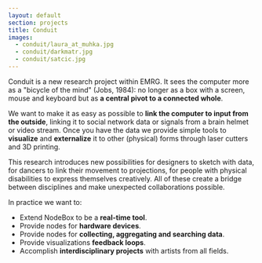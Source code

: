 ```yaml
---
layout: default
section: projects
title: Conduit
images:
  - conduit/laura_at_muhka.jpg
  - conduit/darkmatr.jpg
  - conduit/satcic.jpg
---
```

Conduit is a new research project within EMRG. It sees the computer more as a "bicycle of the mind" (Jobs, 1984): no longer as a box with a screen, mouse and keyboard but as **a central pivot to a connected whole**.

We want to make it as easy as possible to **link the computer to input from the outside**, linking it to social network data or signals from a brain helmet or video stream. Once you have the data we provide simple tools to **visualize** and **externalize** it to other (physical) forms through laser cutters and 3D printing.

This research introduces new possibilities for designers to sketch with data, for dancers to link their movement to projections, for people with physical disabilities to express themselves creatively. All of these create a bridge between disciplines and make unexpected collaborations possible.

In practice we want to:

* Extend NodeBox to be a **real-time tool**.
* Provide nodes for **hardware devices**.
* Provide nodes for **collecting, aggregating and searching data**.
* Provide visualizations **feedback loops**.
* Accomplish **interdisciplinary projects** with artists from all fields.
